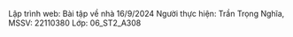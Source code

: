 Lập trình web: Bài tập về nhà 16/9/2024 Người thực hiện: Trần Trọng Nghĩa, MSSV: 22110380 Lớp: 06_ST2_A308
